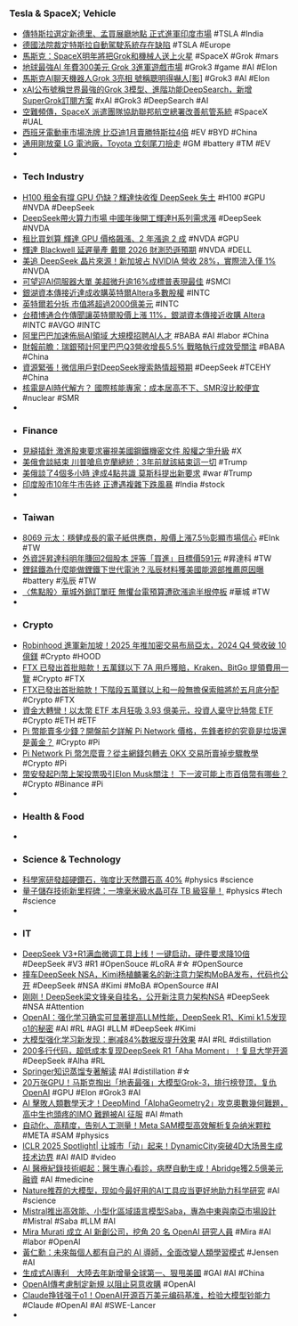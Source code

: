 ### Tesla & SpaceX; Vehicle
- [傳特斯拉選定新德里、孟買展廳地點 正式進軍印度市場](https://news.cnyes.com/news/id/5865953) #TSLA #India
- [德國法院裁定特斯拉自動駕駛系統存在缺陷](https://hk.investing.com/news/stock-market-news/article-93CH-805879) #TSLA #Europe
- [馬斯克：SpaceX明年將把Grok和機械人送上火星](http://www.aastocks.com/tc/stocks/news/aafn-con/NOW.1418209/latest-news/AAFN) #SpaceX #Grok #mars
- [地球最強AI 年費300美元 Grok 3進軍遊戲市場](https://news.cnyes.com/news/id/5866183) #Grok3 #game #AI #Elon
- [馬斯克AI聊天機器人Grok 3亮相 號稱聰明得嚇人[影]](https://www.cna.com.tw/news/ait/202502180147.aspx) #Grok3 #AI #Elon
- [xAI公布號稱世界最強的Grok 3模型、進階功能DeepSearch，新增SuperGrok訂閱方案](https://www.ithome.com.tw/news/167453) #xAI #Grok3 #DeepSearch #AI
- [空難頻傳，SpaceX 派遣團隊協助聯邦航空總署改善航管系統](https://technews.tw/2025/02/19/spacex-sent-a-team-to-virginia-air-traffic-control-center-for-design-new-systems/) #SpaceX #UAL
- [西班牙電動車市場洗牌 比亞迪1月賣勝特斯拉4倍](https://www.cna.com.tw/news/aopl/202502180382.aspx) #EV #BYD #China
- [通用剛放棄 LG 電池廠，Toyota 立刻尾刀撿走](https://technews.tw/2025/02/19/gm-back-out-lg-battery-toyota-step-in/) #GM #battery #TM #EV
-
- ### Tech Industry
- [H100 租金有撐 GPU 仍缺？輝達快收復 DeepSeek 失土](https://technews.tw/2025/02/19/nvidia-h100-gpu/) #H100 #GPU #NVDA #DeepSeek
- [DeepSeek帶火算力市場 中國年後開工輝達H系列需求漲](https://news.cnyes.com/news/id/5865990) #DeepSeek #NVDA
- [租比買划算 輝達 GPU 價格飆漲、2 年漲逾 2 成](https://technews.tw/2025/02/19/nvidia-gpu-rent/) #NVDA #GPU
- [輝達 Blackwell 延遲量產 戴爾 2026 財測恐遜預期](https://finance.technews.tw/2025/02/19/dell-expected-to-provide-lower-guidance-next-week/) #NVDA #DELL
- [美追 DeepSeek 晶片來源！新加坡占 NVIDIA 營收 28%，實際流入僅 1%](https://technews.tw/2025/02/19/deepseek-gpu-nvidia-singapore/) #NVDA
- [可望迎AI伺服器大單 美超微升逾16%成標普表現最佳](https://news.cnyes.com/news/id/5866048) #SMCI
- [銀湖資本傳接近達成收購英特爾Altera多數股權](https://news.cnyes.com/news/id/5866042) #INTC
- [英特爾若分拆 市值將超過2000億美元](https://news.cnyes.com/news/id/5866041) #INTC
- [台積博通合作傳聞讓英特爾股價上漲 11%，銀湖資本傳接近收購 Altera](https://finance.technews.tw/2025/02/19/intel-shares-rise-11-due-to-tsmc-broadcom-and-silverlake-purchase-rumors/) #INTC #AVGO #INTC
- [阿里巴巴加速佈局AI領域 大規模招聘AI人才](https://news.cnyes.com/news/id/5866643) #BABA #AI #labor #China
- [財報前瞻：瑞銀預計阿里巴巴Q3營收增長5.5% 戰略執行成效受關注](https://news.cnyes.com/news/id/5866579) #BABA #China
- [資源緊張！微信用戶對DeepSeek搜索熱情超預期](https://news.cnyes.com/news/id/5865982) #DeepSeek #TCEHY #China
- [核電是AI時代解方？ 國際核能專家：成本居高不下、SMR沒比較便宜](https://e-info.org.tw/node/240775) #nuclear #SMR
-
- ### Finance
- [見縫插針 激進股東要求審視美國鋼鐵機密文件 股權之爭升級](https://news.cnyes.com/news/id/5865950) #X
- [美俄會談結束 川普嗆烏克蘭總統：3年前就該結束這一切](https://news.cnyes.com/news/id/5866697) #Trump
- [美俄談了4個多小時 達成4點共識 莫斯科提出新要求](https://news.cnyes.com/news/id/5866070) #war #Trump
- [印度股市10年牛市告終 正遭遇複雜下跌風暴](https://news.cnyes.com/news/id/5866078) #India #stock
-
- ### Taiwan
- [8069 元太：穩健成長的電子紙供應商，股價上漲7.5％彰顯市場信心](https://www.cmoney.tw/notes/note-detail.aspx?nid=905381) #EInk #TW
- [外資評昇達科明年賺回2個股本 評等「買進」目標價591元](https://news.cnyes.com/news/id/5866462) #昇達科 #TW
- [鋰錳鐵為什麼能做鋰鐵下世代電池？泓辰材料獲美國能源部推薦原因曝](https://finance.technews.tw/2025/02/18/lmfp-hcm/) #battery #泓辰 #TW
- [〈焦點股〉華城外銷訂單旺 無懼台電預算遭砍漲逾半根停板](https://news.cnyes.com/news/id/5866562) #華城 #TW
-
- ### Crypto
- [Robinhood 進軍新加坡！2025 年推加密交易布局亞太，2024 Q4 營收破 10 億鎂](https://abmedia.io/robinhood-expands-to-singapore) #Crypto #HOOD
- [FTX 已發出首批賠款！五萬鎂以下 7A 用戶獲賠，Kraken、BitGo 提領費用一覽](https://abmedia.io/ftx-kraken-bitgo-withdrawl-fee) #Crypto #FTX
- [FTX已發出首批賠款！下階段五萬鎂以上和一般無擔保索賠將於五月底分配](https://abmedia.io/ftx-sets-next-distribution) #Crypto #FTX
- [資金大轉彎！以太幣 ETF 本月狂吸 3.93 億美元，投資人棄守比特幣 ETF](https://blockcast.it/2025/02/18/ether-etfs-register-393m-in-inflows-this-month-as-investors-turn-their-back-on-bitcoin-etf/) #Crypto #ETH #ETF
- [Pi 幣能賣多少錢？開盤前夕詳解 Pi Network 價格，先鋒者挖的究竟是垃圾還是黃金？](https://abmedia.io/what-is-the-value-of-pi-network) #Crypto #Pi
- [Pi Network Pi 幣怎麼賣？從主網錢包轉去 OKX 交易所賣掉步驟教學](https://www.rayskyinvest.com/128454/pi-okx) #Crypto #Pi
- [幣安發起Pi幣上架投票吸引Elon Musk關注！ 下一波可能上市百倍幣有哪些？](https://news.cnyes.com/news/id/5860920) #Crypto #Binance #Pi
-
- ### Health & Food
-
- ### Science & Technology
- [科學家研發超硬鑽石，強度比天然鑽石高 40%](https://technews.tw/2025/02/18/post-graphite-phase-graphite-ultra-hard-diamond-lonsdaleite/) #physics #science
- [量子儲存技術新里程碑：一塊毫米級水晶可存 TB 級容量！](https://www.inside.com.tw/article/37582-terabytes-data-millimeter-crystal) #physics #tech #science
-
- ### IT
- [DeepSeek V3+R1满血微调工具上线！一键启动，硬件要求降10倍](https://www.jiqizhixin.com/articles/2025-02-19-7) #DeepSeek #V3 #R1 #OpenSouce #LoRA #☆ #OpenSource
- [撞车DeepSeek NSA，Kimi杨植麟署名的新注意力架构MoBA发布，代码也公开](https://www.jiqizhixin.com/articles/2025-02-19-11) #DeepSeek #NSA #Kimi #MoBA #OpenSource #AI
- [刚刚！DeepSeek梁文锋亲自挂名，公开新注意力架构NSA](https://www.jiqizhixin.com/articles/2025-02-18-11) #DeepSeek #NSA #Attention
- [OpenAI：强化学习确实可显著提高LLM性能，DeepSeek R1、Kimi k1.5发现o1的秘密](https://www.jiqizhixin.com/articles/2025-02-19-14) #AI #RL #AGI #LLM #DeepSeek #Kimi
- [大模型强化学习新发现：删减84%数据反提升效果](https://www.jiqizhixin.com/articles/2025-02-19-13) #AI #RL #distillation
- [200多行代码，超低成本复现DeepSeek R1「Aha Moment」！复旦大学开源](https://www.jiqizhixin.com/articles/2025-02-18-2) #DeepSeek #Alha #RL
- [Springer知识蒸馏专著解读](https://www.jiqizhixin.com/articles/2025-02-19-12) #AI #distillation #☆
- [20万张GPU！马斯克掏出「地表最强」大模型Grok-3，排行榜登顶，复仇OpenAI](https://www.jiqizhixin.com/articles/2025-02-18-8) #GPU #Elon #Grok3 #AI
- [AI 擊敗人類數學天才！DeepMind「AlphaGeometry2」攻克奧數幾何難題，高中生也頭疼的IMO 難題被AI 征服](https://www.techbang.com/posts/121343-ai-deepmindalphageometry2-imo-ai) #AI #math
- [自动化、高精度，告别人工测量！Meta SAM模型高效解析复杂纳米颗粒](https://www.jiqizhixin.com/articles/2025-02-18-10) #META #SAM #physics
- [ICLR 2025 Spotlight| 让城市「动」起来！DynamicCity突破4D大场景生成技术边界](https://www.jiqizhixin.com/articles/2025-02-19-3) #AI #AID #video
- [AI 醫療紀錄技術崛起：醫生專心看診，病歷自動生成！Abridge獲2.5億美元融資](https://uanalyze.com.tw/articles/5868910621) #AI #medicine
- [Nature推荐的大模型，现如今最好用的AI工具应当更好地助力科学研究](https://www.jiqizhixin.com/articles/2025-02-19-9) #AI #science
- [Mistral推出高效能、小型化區域語言模型Saba，專為中東與南亞市場設計](https://www.ithome.com.tw/news/167442) #Mistral #Saba #LLM #AI
- [Mira Murati 成立 AI 新創公司，挖角 20 名 OpenAI 研究人員](https://technews.tw/2025/02/19/mira-murati-is-excited-to-announce-thinking-machines-lab/) #Mira #AI #labor #OpenAI
- [黃仁勳：未來每個人都有自己的 AI 導師，全面改變人類學習模式](https://technews.tw/2025/02/19/jensen-huang-in-the-future-everyone-will-have-their-own-ai-mentor/) #Jensen #AI
- [生成式AI專利　大陸去年新增量全球第一、狠甩美國](https://www.ettoday.net/news/20250219/2911771.htm) #GAI #AI #China
- [OpenAI傳考慮制定新規 以阻止惡意收購](https://news.cnyes.com/news/id/5865422) #OpenAI
- [Claude挣钱强于o1！OpenAI开源百万美元编码基准，检验大模型钞能力](https://www.jiqizhixin.com/articles/2025-02-19-6) #Claude #OpenAI #AI #SWE-Lancer
-